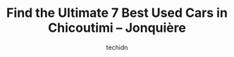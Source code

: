 ---
layout: ampstory
image: https://i0.wp.com/www.auto.or.id/wp-content/uploads/2023/06/garage-spc3a9cialitc3a9s-importc3a9es-gsi-mercedes-bmw-audi-0-chicoutimi-jonquic3a8re-1686327530.jpeg?resize=640,853
author: techidn
featured: false
description: Chicoutimi – Jonquière, Quebec, Canada is a haven for Used Cars enthusiasts, boasting an impressive array of 7 top-notch establishments. Whether youre a seasoned connoisseur or simply cu
title: Find the Ultimate 7 Best Used Cars in Chicoutimi – Jonquière
cover:
   title: Find the Ultimate 7 Best Used Cars in Chicoutimi – Jonquière
   subtitle: AUTO.OR.ID
   background: https://www.auto.or.id/wp-content/uploads/2023/06/garage-spc3a9cialitc3a9s-importc3a9es-gsi-mercedes-bmw-audi-0-chicoutimi-jonquic3a8re-1686327530.jpeg

pages: 
 - layout: thirds
   top: <h1>#1 Rocoto Toyota Ltd.</h1>
   bottom: "<p>Salesperson I spoke with was condescending because I do not speak French very well.</p>"
   background: https://www.auto.or.id/wp-content/uploads/2023/06/garage-spc3a9cialitc3a9s-importc3a9es-gsi-mercedes-bmw-audi-1-chicoutimi-jonquic3a8re-1686327531.jpeg
   backgroundblur: true
 - layout: thirds
   top: <h1>#2 Léo Automobile Ltée</h1>
   bottom: "<p>1849 Bd Talbot, Chicoutimi, QC G7H 7Y4, Canada</p>"
   background: https://www.auto.or.id/wp-content/uploads/2023/06/garage-spc3a9cialitc3a9s-importc3a9es-gsi-mercedes-bmw-audi-2-chicoutimi-jonquic3a8re-1686327532.jpeg
   cta:
      link: https://www.auto.or.id/find-the-ultimate-7-best-used-cars-in-chicoutimi-jonquiere/
      text: Find the Ultimate 7 Best Used Cars in Chicoutimi – Jonquière
 - layout: thirds
   top: <h1>#3 Hyundai du Royaume</h1>
   bottom: "<p>533 Royaume Blvd W, Chicoutimi, Quebec G7H 5B1, Canada</p>"
   background: https://images.unsplash.com/photo-1639928845176-2804838ca715?ixlib=rb-4.0.3&ixid=MnwxMjA3fDB8MHxwaG90by1wYWdlfHx8fGVufDB8fHx8&auto=format&fit=crop&w=640&h=853&q=80
   cta:
      link: https://www.auto.or.id/find-the-ultimate-7-best-used-cars-in-chicoutimi-jonquiere/
      text: Find the Ultimate 7 Best Used Cars in Chicoutimi – Jonquière
 - layout: thirds
   top: <h1>#4 Automobiles Perron Ford</h1>
   bottom: "<p>930 Bd Talbot, Chicoutimi, QC G7H 4B4, Canada</p>"
   background: https://images.unsplash.com/photo-1582834202430-ddcd18987a61?ixlib=rb-4.0.3&ixid=MnwxMjA3fDB8MHxwaG90by1wYWdlfHx8fGVufDB8fHx8&auto=format&fit=crop&w=640&h=853&q=80
   cta:
      link: https://www.auto.or.id/find-the-ultimate-7-best-used-cars-in-chicoutimi-jonquiere/
      text: Find the Ultimate 7 Best Used Cars in Chicoutimi – Jonquière
 - layout: thirds
   top: <h1>#5 Chicoutimi Chrysler Dodge Jeep Inc.</h1>
   bottom: "<p>829 Bd Talbot, Chicoutimi, QC G7H 4B5, Canada</p>"
   background: https://images.unsplash.com/photo-1553440569-bcc63803a83d?ixlib=rb-4.0.3&ixid=MnwxMjA3fDB8MHxwaG90by1wYWdlfHx8fGVufDB8fHx8&auto=format&fit=crop&w=640&h=853&q=80
   cta:
      link: https://www.auto.or.id/find-the-ultimate-7-best-used-cars-in-chicoutimi-jonquiere/
      text: Find the Ultimate 7 Best Used Cars in Chicoutimi – Jonquière
 - layout: thirds
   top: <h1>#6 Toutes Les Marques</h1>
   bottom: "<p>524 Royaume Blvd W, Chicoutimi, Quebec G7H 5B1, Canada</p>"
   background: https://images.unsplash.com/photo-1568616389393-4ca37d7e129f?ixlib=rb-4.0.3&ixid=MnwxMjA3fDB8MHxwaG90by1wYWdlfHx8fGVufDB8fHx8&auto=format&fit=crop&w=640&h=853&q=80
   cta:
      link: https://www.auto.or.id/find-the-ultimate-7-best-used-cars-in-chicoutimi-jonquiere/
      text: Find the Ultimate 7 Best Used Cars in Chicoutimi – Jonquière
 - layout: thirds
   top: <h1>#7 Kia Harold Auto</h1>
   bottom: "<p>1120 Royaume Blvd W, Chicoutimi, Quebec G7H 5B1, Canada</p>"
   background: https://images.unsplash.com/photo-1630381933629-1ea495aab22d?ixlib=rb-4.0.3&ixid=MnwxMjA3fDB8MHxwaG90by1wYWdlfHx8fGVufDB8fHx8&auto=format&fit=crop&w=640&h=853&q=80
   cta:
      link: https://www.auto.or.id/find-the-ultimate-7-best-used-cars-in-chicoutimi-jonquiere/
      text: Find the Ultimate 7 Best Used Cars in Chicoutimi – Jonquière
 - layout: thirds
   middle: Continue reading...
   background: https://images.unsplash.com/photo-1573661687979-b1fe429b9da3?ixlib=rb-4.0.3&ixid=MnwxMjA3fDB8MHxwaG90by1wYWdlfHx8fGVufDB8fHx8&auto=format&fit=crop&w=640&h=853&q=80
   cta:
      link: https://www.auto.or.id/find-the-ultimate-7-best-used-cars-in-chicoutimi-jonquiere/
      text: Find the Ultimate 7 Best Used Cars in Chicoutimi – Jonquière

---